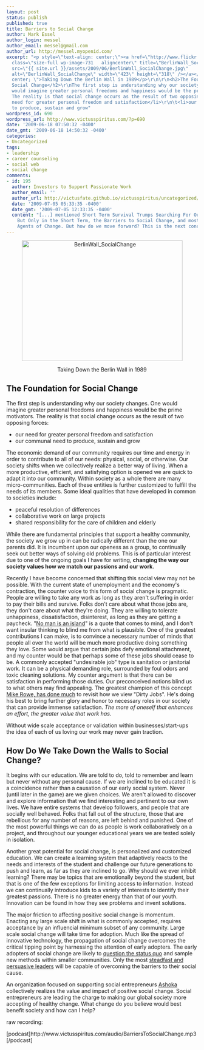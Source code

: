 ```yaml
---
layout: post
status: publish
published: true
title: Barriers to Social Change
author: Mark Essel
author_login: messel
author_email: messel@gmail.com
author_url: http://messel.myopenid.com/
excerpt: "<p style=\"text-align: center;\"><a href=\"http://www.flickr.com/photos/antaldaniel/\"><img
  class=\"size-full wp-image-731   aligncenter\" title=\"BerlinWall_SocialChange\"
  src=\"{{ site.url }}/assets/2009/06/BerlinWall_SocialChange.jpg\"
  alt=\"BerlinWall_SocialChange\" width=\"423\" height=\"318\" /></a></p>\r\n<p style=\"text-align:
  center; \">Taking Down the Berlin Wall in 1989</p>\r\n\r\n<h2>The Foundation for
  Social Change</h2>\r\nThe first step is understanding why our society changes. One
  would imagine greater personal freedoms and happiness would be the prime motivators.
  The reality is that social change occurs as the result of two opposing forces:\r\n<ul>\r\n\t<li>our
  need for greater personal freedom and satisfaction</li>\r\n\t<li>our communal need
  to produce, sustain and grow"
wordpress_id: 690
wordpress_url: http://www.victusspiritus.com/?p=690
date: '2009-06-18 07:50:32 -0400'
date_gmt: '2009-06-18 14:50:32 -0400'
categories:
- Uncategorized
tags:
- leadership
- career counseling
- social web
- social change
comments:
- id: 195
  author: Investors to Support Passionate Work
  author_email: ''
  author_url: http://victusfate.github.io/victusspiritus/uncategorized/2009/07/05/investors-to-support-passionate-work/
  date: '2009-07-05 05:33:35 -0400'
  date_gmt: '2009-07-05 12:33:35 -0400'
  content: "[...] mentioned Short Term Survival Trumps Searching For Our Calling,
    But Only in the Short Term, the Barriers to Social Change, and most recently the
    Agents of Change. But how do we move forward? This is the next concept in [...]"
---
```

<p style="text-align: center;"><a href="http://www.flickr.com/photos/antaldaniel/"><img class="size-full wp-image-731   aligncenter" title="BerlinWall_SocialChange" src="{{ site.url }}/assets/2009/06/BerlinWall_SocialChange.jpg" alt="BerlinWall_SocialChange" width="423" height="318" /></a></p>
<p style="text-align: center; ">Taking Down the Berlin Wall in 1989</p>
<h2>The Foundation for Social Change</h2>
<p>The first step is understanding why our society changes. One would imagine greater personal freedoms and happiness would be the prime motivators. The reality is that social change occurs as the result of two opposing forces:</p>
<ul>
<li>our need for greater personal freedom and satisfaction</li>
<li>our communal need to produce, sustain and grow<a id="more"></a><a id="more-690"></a></li>
</ul>
<p>The economic demand of our community requires our time and energy in order to contribute to all of our needs: physical, social, or otherwise. Our society shifts when we collectively realize a better way of living. When a more productive, efficient, and satisfying option is opened we are quick to adapt it into our community. Within society as a whole there are many micro-communities. Each of these entities is further customized to fulfill the needs of its members. Some ideal qualities that have developed in common to societies include:</p>
<ul>
<li>peaceful resolution of differences</li>
<li>collaborative work on large projects</li>
<li>shared responsibility for the care of children and elderly</li>
</ul>
<p>While there are fundamental principles that support a healthy community, the society we grow up in can be radically different than the one our parents did. It is incumbent upon our openess as a group, to continually seek out better ways of solving old problems. This is of particular interest due to one of the ongoing goals I have for writing, <strong>changing the way our society values how we match our passions and our work</strong>.</p>
<p>Recently I have become concerned that shifting this social view may not be possible. With the current state of unemployment and the economy's contraction, the counter voice to this form of social change is pragmatic. People are willing to take any work as long as they aren't suffering in order to pay their bills and survive. Folks don't care about what those jobs are, they don't care about what they're doing. They are willing to tolerate unhappiness, dissatisfaction, disinterest, as long as they are getting a paycheck. "<a href="http://isu.indstate.edu/ilnprof/ENG451/ISLAND/index.html">No man is an island</a>" is a quote that comes to mind, and I don't want insular thinking to blind me from what is plausible. One of the greatest contributions I can make, is to convince a necessary number of minds that people all over the world will be much more productive doing something they love. Some would argue that certain jobs defy emotional attachment, and my counter would be that perhaps some of these jobs should cease to be. A commonly accepted "undesirable job" type is sanitation or janitorial work. It can be a physical demanding role, surrounded by foul odors and toxic cleaning solutions. My counter argument is that there can be satisfaction in performing those duties. Our preconceived notions blind us to what others may find appealing. The greatest champion of this concept <a href="http://victusfate.github.io/victusspiritus/uncategorized/2009/03/02/ode-to-all-tasks-unclean-in-particular-dirty-jobs/">Mike Rowe, has done much</a> to revisit how we view "Dirty Jobs". He's doing his best to bring further glory and honor to necessary roles in our society that can provide immense satisfaction. <em>The more of oneself that enhances an effort, the greater value that work has</em>.</p>
<p>Without wide scale acceptance or validation within businesses/start-ups the idea of each of us loving our work may never gain traction.</p>
<h2 style="font-size: 1.5em;">How Do We Take Down the Walls to Social Change?</h2>
<p>It begins with our education. We are told to do, told to remember and learn but never without any personal cause. If we are inclined to be educated it is a coincidence rather than a causation of our early social system. Never (until later in the game) are we given choices. We aren't allowed to discover and explore information that we find interesting and pertinent to our own lives. We have entire systems that develop followers, and people that are socially well behaved. Folks that fall out of the structure, those that are rebellious for any number of reasons, are left behind and punished. One of the most powerful things we can do as people is work collaboratively on a project, and throughout our younger educational years we are tested solely in isolation. </p>
<p>Another great potential for social change, is personalized and customized education. We can create a learning system that adaptively reacts to the needs and interests of the student and challenge our future generations to push and learn, as far as they are inclined to go. Why should we ever inhibit learning? There may be topics that are emotionally beyond the student, but that is one of the few exceptions for limiting access to information. Instead we can continually introduce kids to a variety of interests to identify their greatest passions. There is no greater energy than that of our youth. Innovation can be found in how they see problems and invent solutions.</p>
<p>The major friction to affecting positive social change is momentum. Enacting any large scale shift in what is commonly accepted, requires acceptance by an influencial minimum subset of any community. Large scale social change will take time for adoption. Much like the spread of innovative technology, the propagation of social change overcomes the critical tipping point by harnessing the attention of early adopters. The early adopters of social change are likely to <a href="http://victusfate.github.io/victusspiritus/uncategorized/2009/06/16/shatter-the-status-quo/">question the status quo</a> and sample new methods within smaller communities. Only the most <a href="http://victusfate.github.io/victusspiritus/uncategorized/2009/06/15/legendary-leaders-just-dont-quit/">steadfast and persuasive leaders</a> will be capable of overcoming the barriers to their social cause.</p>
<p>An organization focused on supporting social entrepreneurs <a href="http://www.ashoka.org/social_entrepreneur">Ashoka</a> collectively realizes the value and impact of positive social change. Social entrepreneurs are leading the charge to making our global society more accepting of healthy change. What change do you believe would best benefit society and how can I help?</p>
<p>raw recording:</p>
<p>[podcast]http://www.victusspiritus.com/audio/BarriersToSocialChange.mp3[/podcast]</p>

